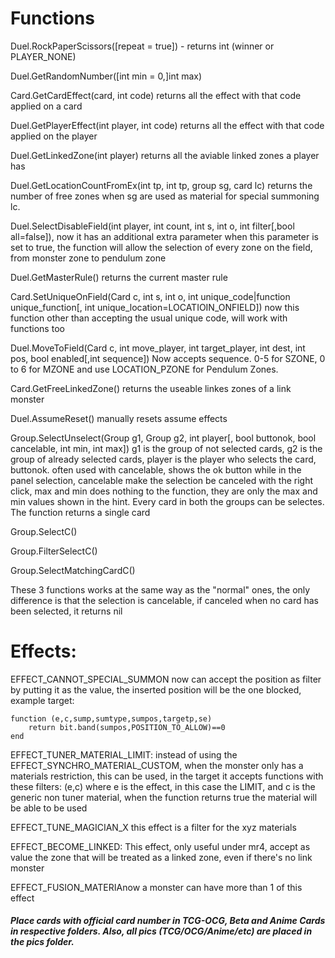 # Functions

Duel.RockPaperScissors([repeat = true]) - returns int (winner or PLAYER_NONE)

Duel.GetRandomNumber([int min = 0,]int max)

Card.GetCardEffect(card, int code) returns all the effect with that code applied on a card

Duel.GetPlayerEffect(int player, int code) returns all the effect with that code applied on the player

Duel.GetLinkedZone(int player) returns all the aviable linked zones a player has

Duel.GetLocationCountFromEx(int tp, int tp, group sg, card lc)  returns the number of free zones when sg are used as material for special summoning lc.

Duel.SelectDisableField(int player, int count, int s, int o, int filter[,bool all=false]), now it has an additional extra parameter when this parameter is set to true, the function will allow the selection of every zone on the field, from monster zone to pendulum zone

Duel.GetMasterRule() returns the current master rule

Card.SetUniqueOnField(Card c, int s, int o, int unique_code|function unique_function[, int unique_location=LOCATIOIN_ONFIELD]) now this function other than accepting the usual unique code, will work with functions too

Duel.MoveToField(Card c, int move_player, int target_player, int dest, int pos, bool enabled[,int sequence]) Now accepts sequence. 0-5 for SZONE, 0 to 6 for MZONE and use LOCATION_PZONE for Pendulum Zones.

Card.GetFreeLinkedZone() returns the useable linkes zones of a link monster

Duel.AssumeReset() manually resets assume effects

Group.SelectUnselect(Group g1, Group g2, int player[, bool buttonok, bool cancelable, int min, int max]) g1 is the group of not selected cards, g2 is the group of already selected cards, player is the player who selects the card, buttonok. often used with cancelable, shows the ok button while in the panel selection, cancelable make the selection be canceled with the right click, max and min does nothing to the function, they are only the max and min values shown in the hint. Every card in both the groups can be selectes. The function returns a single card

Group.SelectC()

Group.FilterSelectC()

Group.SelectMatchingCardC()

These 3 functions works at the same way as the "normal" ones, the only difference is that the selection is cancelable, if canceled when no card has been selected, it returns nil

# Effects:

EFFECT_CANNOT_SPECIAL_SUMMON now can accept the position as filter by putting it as the value, the inserted position will be the one blocked, example target: 
```
function (e,c,sump,sumtype,sumpos,targetp,se)
	return bit.band(sumpos,POSITION_TO_ALLOW)==0
end
```

EFFECT_TUNER_MATERIAL_LIMIT: instead of using the EFFECT_SYNCHRO_MATERIAL_CUSTOM, when the monster only has a materials restriction, this can be used, in the target it accepts functions with these filters: (e,c) where e is the effect, in this case the LIMIT, and c is the generic non tuner material, when the function returns true the material will be able to be used

EFFECT_TUNE_MAGICIAN_X this effect is a filter for the xyz materials

EFFECT_BECOME_LINKED: This effect, only useful under mr4, accept as value the zone that will be treated as a linked zone, even if there's no link monster

EFFECT_FUSION_MATERIAnow a monster can have more than 1 of this effect

##### Place cards with official card number in TCG-OCG, Beta and Anime Cards in respective folders. Also, all pics (TCG/OCG/Anime/etc) are placed in the pics folder.

